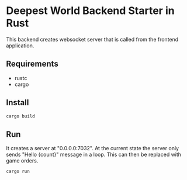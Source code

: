 # Deepest World Backend Starter in Rust

This backend creates websocket server that is called from the frontend application.

## Requirements

- rustc
- cargo 

## Install

```sh
cargo build
```

## Run

It creates a server at "0.0.0.0:7032".
At the current state the server only sends "Hello {count}" message in a loop.
This can then be replaced with game orders.

```sh
cargo run
```
